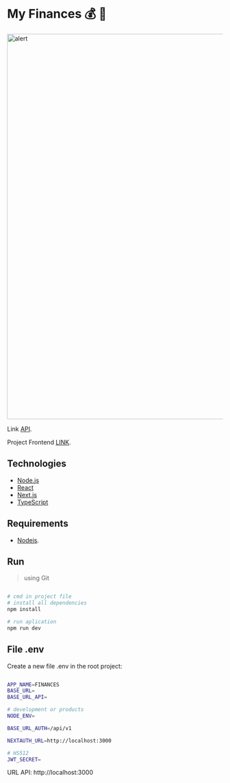 # My Finances :moneybag: :handbag:



<img src="https://github.com/georgepiter/my-finances/blob/main/doc/finances.gif" alt="alert" width="900" />

Link [API](https://github.com/georgepiter/controlz).

Project Frontend [LINK](https://my-finances-app-2.netlify.app/).

## Technologies

- [Node.js](https://nodejs.org/en/)
- [React](https://pt-br.reactjs.org/)
- [Next.js](https://nextjs.org/)
- [TypeScript](https://www.typescriptlang.org/)

## Requirements
- [Nodejs](https://nodejs.org/en/download/).

## Run

> using Git

```sh

# cmd in project file
# install all dependencies
npm install

# run aplication
npm run dev
```

## File .env
Create a new file .env in the root project:
```sh

APP_NAME=FINANCES
BASE_URL=
BASE_URL_API=

# development or products
NODE_ENV=

BASE_URL_AUTH=/api/v1

NEXTAUTH_URL=http://localhost:3000

# HS512
JWT_SECRET=

```

URL API: http://localhost:3000

